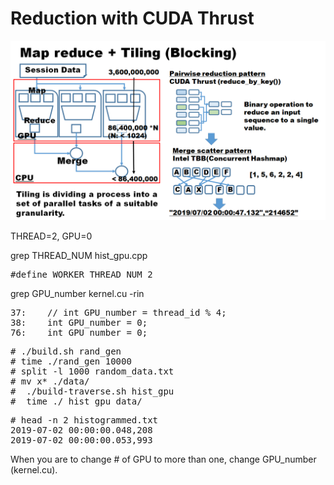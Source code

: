 # Reduction with CUDA Thrust

<img src="tiling.png">

THREAD=2, GPU=0

grep THREAD_NUM hist_gpu.cpp
<pre>
#define WORKER_THREAD_NUM 2                                  
</pre>

grep GPU_number kernel.cu -rin
<pre>
37:    // int GPU_number = thread_id % 4;
38:    int GPU_number = 0;
76:    int GPU_number = 0;
</pre>

<pre>
# ./build.sh rand_gen
# time ./rand_gen 10000
# split -l 1000 random_data.txt 
# mv x* ./data/
#  ./build-traverse.sh hist_gpu
#  time ./ hist_gpu data/
</pre>

<pre>
# head -n 2 histogrammed.txt                                                                  
2019-07-02 00:00:00.048,208
2019-07-02 00:00:00.053,993
</pre>

When you are to change # of GPU to more than one, change GPU_number (kernel.cu).
